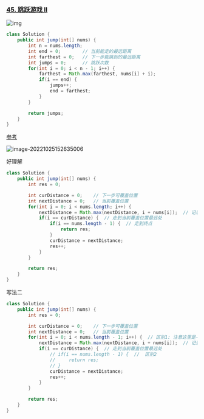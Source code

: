 ### [45. 跳跃游戏 II](https://leetcode.cn/problems/jump-game-ii/)

![img](https://cdn.jsdelivr.net/gh/iamk123/typora@main/uPic/2023/06/16/16005916869024591686902459028s49qV0-1.jpg)

```java
class Solution {
    public int jump(int[] nums) {
        int n = nums.length;
        int end = 0;        // 当前能走的最远距离
        int farthest = 0;   // 下一步能跳到的最远距离
        int jumps = 0;      // 跳跃次数
        for(int i = 0; i < n - 1; i++) {
            farthest = Math.max(farthest, nums[i] + i);
            if(i == end) {
                jumps++;
                end = farthest;
            }
        }

        return jumps;
    }
}
```

[参考](https://labuladong.github.io/algo/di-er-zhan-a01c6/tan-xin-le-9bedf/ru-he-yun--48a7c/)





![image-20221025152635006](https://cdn.jsdelivr.net/gh/iamk123/typora@main/uPic/2022/10/25/15263516666827951666682795123vYFHA4-image-20221025152635006.png)

好理解

```java
class Solution {
    public int jump(int[] nums) {
        int res = 0;

        int curDistance = 0;    // 下一步可覆盖位置
        int nextDistance = 0;   // 当前覆盖位置
        for(int i = 0; i < nums.length; i++) {
            nextDistance = Math.max(nextDistance, i + nums[i]);  // 记录下一次可以跳到的最远范围
            if(i == curDistance) {  // 走到当前覆盖位置最远处
                if(i == nums.length - 1) {  // 走到终点
                    return res;
                }
                curDistance = nextDistance;
                res++;
            }
        }

        return res;
    }
}
```

写法二

```java
class Solution {
    public int jump(int[] nums) {
        int res = 0;

        int curDistance = 0;    // 下一步可覆盖位置
        int nextDistance = 0;   // 当前覆盖位置
        for(int i = 0; i < nums.length - 1; i++) {	// 区别1: 注意这里是-1 ???
            nextDistance = Math.max(nextDistance, i + nums[i]);  // 记录下一次可以跳到的最远范围
            if(i == curDistance) {  // 走到当前覆盖位置最远处
                // if(i == nums.length - 1) {  //  区别2
                //     return res;
                // }
                curDistance = nextDistance;
                res++;
            }
        }

        return res;
    }
}
```

